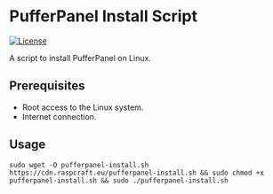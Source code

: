 # PufferPanel Install Script

[![License](https://img.shields.io/badge/license-MIT-blue.svg)](https://github.com/david1117dev/PufferpanelScript/blob/main/LICENSE)

A script to install PufferPanel on Linux.

## Prerequisites

- Root access to the Linux system.
- Internet connection.

## Usage

`sudo wget -O pufferpanel-install.sh https://cdn.raspcraft.eu/pufferpanel-install.sh && sudo chmod +x pufferpanel-install.sh && sudo ./pufferpanel-install.sh
`
